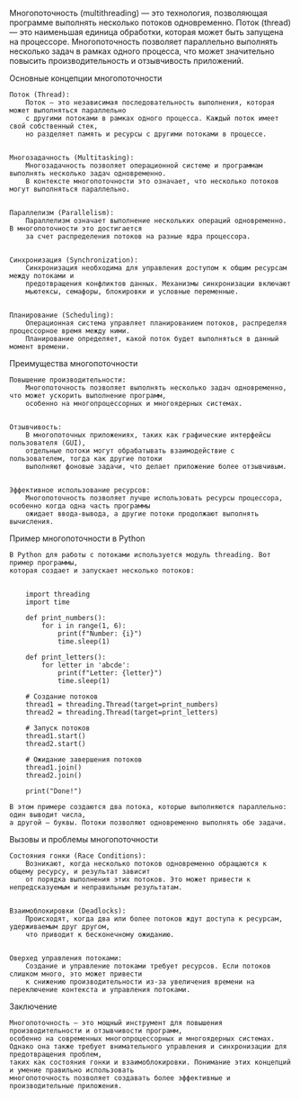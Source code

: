 
Многопоточность (multithreading) — это технология, позволяющая программе выполнять несколько потоков одновременно.
Поток (thread) — это наименьшая единица обработки, которая может быть запущена на процессоре.
Многопоточность позволяет параллельно выполнять несколько задач в рамках одного процесса,
что может значительно повысить производительность и отзывчивость приложений.


Основные концепции многопоточности

    Поток (Thread):
        Поток — это независимая последовательность выполнения, которая может выполняться параллельно
        с другими потоками в рамках одного процесса. Каждый поток имеет свой собственный стек,
        но разделяет память и ресурсы с другими потоками в процессе.


    Многозадачность (Multitasking):
        Многозадачность позволяет операционной системе и программам выполнять несколько задач одновременно.
        В контексте многопоточности это означает, что несколько потоков могут выполняться параллельно.


    Параллелизм (Parallelism):
        Параллелизм означает выполнение нескольких операций одновременно. В многопоточности это достигается
        за счет распределения потоков на разные ядра процессора.


    Синхронизация (Synchronization):
        Синхронизация необходима для управления доступом к общим ресурсам между потоками и
        предотвращения конфликтов данных. Механизмы синхронизации включают
        мьютексы, семафоры, блокировки и условные переменные.


    Планирование (Scheduling):
        Операционная система управляет планированием потоков, распределяя процессорное время между ними.
        Планирование определяет, какой поток будет выполняться в данный момент времени.



Преимущества многопоточности

    Повышение производительности:
        Многопоточность позволяет выполнять несколько задач одновременно, что может ускорить выполнение программ,
        особенно на многопроцессорных и многоядерных системах.


    Отзывчивость:
        В многопоточных приложениях, таких как графические интерфейсы пользователя (GUI),
        отдельные потоки могут обрабатывать взаимодействие с пользователем, тогда как другие потоки
        выполняют фоновые задачи, что делает приложение более отзывчивым.


    Эффективное использование ресурсов:
        Многопоточность позволяет лучше использовать ресурсы процессора, особенно когда одна часть программы
        ожидает ввода-вывода, а другие потоки продолжают выполнять вычисления.



Пример многопоточности в Python

    В Python для работы с потоками используется модуль threading. Вот пример программы,
    которая создает и запускает несколько потоков:


        import threading
        import time

        def print_numbers():
            for i in range(1, 6):
                print(f"Number: {i}")
                time.sleep(1)

        def print_letters():
            for letter in 'abcde':
                print(f"Letter: {letter}")
                time.sleep(1)

        # Создание потоков
        thread1 = threading.Thread(target=print_numbers)
        thread2 = threading.Thread(target=print_letters)

        # Запуск потоков
        thread1.start()
        thread2.start()

        # Ожидание завершения потоков
        thread1.join()
        thread2.join()

        print("Done!")

    В этом примере создаются два потока, которые выполняются параллельно: один выводит числа,
    а другой — буквы. Потоки позволяют одновременно выполнять обе задачи.



Вызовы и проблемы многопоточности

    Состояния гонки (Race Conditions):
        Возникают, когда несколько потоков одновременно обращаются к общему ресурсу, и результат зависит
        от порядка выполнения этих потоков. Это может привести к непредсказуемым и неправильным результатам.


    Взаимоблокировки (Deadlocks):
        Происходят, когда два или более потоков ждут доступа к ресурсам, удерживаемым друг другом,
        что приводит к бесконечному ожиданию.


    Оверхед управления потоками:
        Создание и управление потоками требует ресурсов. Если потоков слишком много, это может привести
        к снижению производительности из-за увеличения времени на переключение контекста и управления потоками.



Заключение

    Многопоточность — это мощный инструмент для повышения производительности и отзывчивости программ,
    особенно на современных многопроцессорных и многоядерных системах.
    Однако она также требует внимательного управления и синхронизации для предотвращения проблем,
    таких как состояния гонки и взаимоблокировки. Понимание этих концепций и умение правильно использовать
    многопоточность позволяет создавать более эффективные и производительные приложения.


